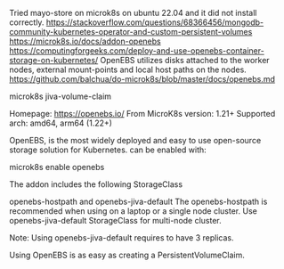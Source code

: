 Tried mayo-store on microk8s on ubuntu 22.04 and it did not install correctly.
https://stackoverflow.com/questions/68366456/mongodb-community-kubernetes-operator-and-custom-persistent-volumes
https://microk8s.io/docs/addon-openebs
https://computingforgeeks.com/deploy-and-use-openebs-container-storage-on-kubernetes/
OpenEBS utilizes disks attached to the worker nodes, external mount-points and local host paths on the nodes.
https://github.com/balchua/do-microk8s/blob/master/docs/openebs.md

microk8s jiva-volume-claim

Homepage: https://openebs.io/
From MicroK8s version: 1.21+
Supported arch: amd64, arm64 (1.22+)

OpenEBS, is the most widely deployed and easy to use open-source storage solution for Kubernetes. can be enabled with:

microk8s enable openebs

The addon includes the following StorageClass

openebs-hostpath and
openebs-jiva-default
The openebs-hostpath is recommended when using on a laptop or a single node cluster. Use openebs-jiva-default StorageClass for multi-node cluster.

Note: Using openebs-jiva-default requires to have 3 replicas.

Using OpenEBS is as easy as creating a PersistentVolumeClaim.

